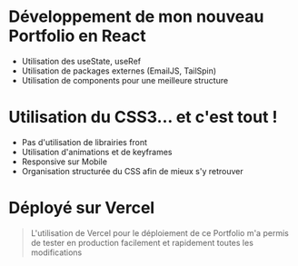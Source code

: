# Développement de mon nouveau Portfolio en React

* Utilisation des useState, useRef
* Utilisation de packages externes (EmailJS, TailSpin)
* Utilisation de components pour une meilleure structure

# Utilisation du CSS3... et c'est tout !

* Pas d'utilisation de librairies front
* Utilisation d'animations et de keyframes
* Responsive sur Mobile
* Organisation structurée du CSS afin de mieux s'y retrouver

# Déployé sur Vercel

> L'utilisation de Vercel pour le déploiement de ce Portfolio m'a permis de tester en production facilement et rapidement toutes les modifications
